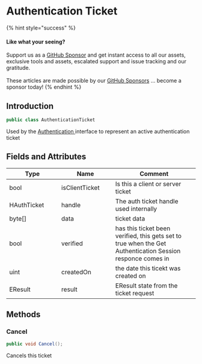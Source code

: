 # Authentication Ticket

{% hint style="success" %}
#### Like what your seeing?

Support us as a [GitHub Sponsor](../../../become-a-sponsor/) and get instant access to all our assets, exclusive tools and assets, escalated support and issue tracking and our gratitude.\
\
These articles are made possible by our [GitHub Sponsors](../../../become-a-sponsor/) ... become a sponsor today!
{% endhint %}

## Introduction

```csharp
public class AuthenticationTicket
```

Used by the [Authentication ](../api/authentication.md)interface to represent an active authentication ticket

## Fields and Attributes

<table><thead><tr><th width="176.1867087633845">Type</th><th width="173.82668241105068">Name</th><th width="375.82373346952215">Comment</th></tr></thead><tbody><tr><td>bool</td><td>isClientTicket</td><td>Is this a client or server ticket</td></tr><tr><td>HAuthTicket</td><td>handle</td><td>The auth ticket handle used internally</td></tr><tr><td>byte[]</td><td>data</td><td>ticket data</td></tr><tr><td>bool</td><td>verified</td><td>has this ticket been verified, this gets set to true when the Get Authentication Session responce comes in</td></tr><tr><td>uint</td><td>createdOn</td><td>the date this ticekt was created on</td></tr><tr><td>EResult</td><td>result</td><td>EResult state from the ticket request</td></tr></tbody></table>

## Methods

### Cancel

```csharp
public void Cancel();
```

Cancels this ticket
